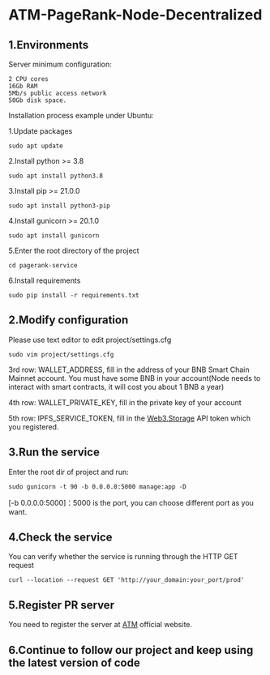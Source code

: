 # ATM-PageRank-Node-Decentralized

## 1.Environments

Server minimum configuration: 

    2 CPU cores
    16Gb RAM
    5Mb/s public access network
    50Gb disk space.

Installation process example under Ubuntu:

1.Update packages

    sudo apt update

2.Install python >= 3.8

    sudo apt install python3.8

3.Install pip >= 21.0.0

    sudo apt install python3-pip
    
4.Install gunicorn >= 20.1.0

    sudo apt install gunicorn
    
5.Enter the root directory of the project

    cd pagerank-service
    
6.Install requirements

    sudo pip install -r requirements.txt

## 2.Modify configuration
Please use text editor to edit project/settings.cfg

    sudo vim project/settings.cfg

3rd row: WALLET_ADDRESS, fill in the address of your BNB Smart Chain Mainnet account. You must have some BNB in your account(Node needs to interact with smart contracts, it will cost you about 1 BNB a year)


4th row: WALLET_PRIVATE_KEY, fill in the private key of your account


5th row: IPFS_SERVICE_TOKEN, fill in the [Web3.Storage](https://web3.storage/) API token which you registered. 

## 3.Run the service
Enter the root dir of project and run:

    sudo gunicorn -t 90 -b 0.0.0.0:5000 manage:app -D

[-b 0.0.0.0:5000]：5000 is the port, you can choose different port as you want.

## 4.Check the service
You can verify whether the service is running through the HTTP GET request

    curl --location --request GET 'http://your_domain:your_port/prod'

## 5.Register PR server 
You need to register the server at [ATM](https://www.atm.network/#/) official website.


## 6.Continue to follow our project and keep using the latest version of code
